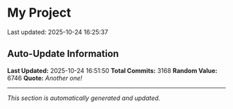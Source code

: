 # My Project


Last updated: 2025-10-24 16:25:37







































































































































































































































































































































































































































































































































































































































































































































































































































































































































































































































































































































































































































































































































































































































































































































































































































































































































































































































































































































































































































































































































































































































































































































































































































































































































































































































































































































































































































































































































































































































































































































































































































































































































































































































































































































































































































































































## Auto-Update Information

**Last Updated:** 2025-10-24 16:51:50
**Total Commits:** 3168
**Random Value:** 6746
**Quote:** _Another one!_

---
_This section is automatically generated and updated._